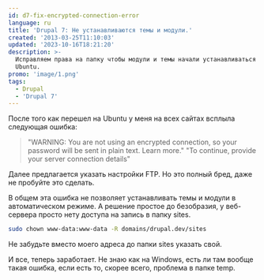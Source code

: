 ```yaml
---
id: d7-fix-encrypted-connection-error
language: ru
title: 'Drupal 7: Не устанавливаются темы и модули.'
created: '2013-03-25T11:10:03'
updated: '2023-10-16T18:21:20'
description: >-
  Исправляем права на папку чтобы модули и темы начали устанавливаться на
  Ubuntu.
promo: 'image/1.png'
tags:
  - Drupal
  - 'Drupal 7'
---
```


После того как перешел на Ubuntu у меня на всех сайтах всплыла следующая ошибка:

> "WARNING: You are not using an encrypted connection, so your password will be
> sent in plain text. Learn more." "To continue, provide your server connection
> details"

Далее предлагается указать настройки FTP. Но это полный бред, даже не пробуйте
это сделать.

В общем эта ошибка не позволяет устанавливать темы и модули в автоматическом
режиме. А решение простое до безобразия, у веб-сервера просто нету доступа на
запись в папку sites.

```sh {"header":"Решение для локального сервера"}
sudo chown www-data:www-data -R domains/drupal.dev/sites
```

Не забудьте вместо моего адреса до папки sites указать свой.

И все, теперь заработает. Не знаю как на Windows, есть ли там вообще такая
ошибка, если есть то, скорее всего, проблема в папке temp.
